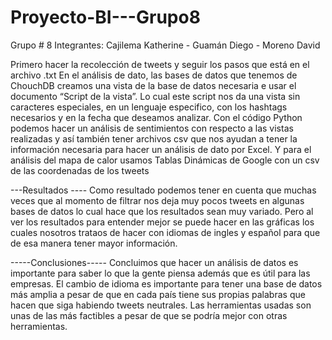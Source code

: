 # Proyecto-BI---Grupo8
Grupo # 8 
Integrantes: Cajilema Katherine - Guamán Diego - Moreno David 


Primero hacer la recolección de tweets y seguir los pasos que está en el archivo .txt 
En el análisis de dato, las bases de datos que tenemos de ChouchDB creamos una vista de la base de datos necesaria e usar el documento
“Script de la vista”. Lo cual este script nos da una vista sin caracteres especiales, en un lenguaje especifico, con los hashtags necesarios y en la fecha que deseamos analizar.
Con el código Python podemos hacer un análisis de sentimientos  con respecto a las vistas realizadas y así también tener archivos csv
que nos ayudan a tener la información necesaria para hacer un análisis de dato  por Excel.
Y para el análisis del mapa de  calor usamos Tablas Dinámicas de Google  con un csv de  las  coordenadas de los tweets 


---Resultados ----
Como resultado podemos tener en cuenta que muchas veces que al momento de filtrar nos deja muy pocos tweets en algunas bases de datos lo cual hace que los resultados sean muy variado. Pero al ver los resultados para entender mejor se puede hacer en las gráficas los  cuales nosotros  trataos de hacer con idiomas de ingles y español para que de esa manera tener mayor información.


-----Conclusiones-----
Concluimos que hacer un análisis de datos es importante para saber lo que la gente piensa además que es útil para las empresas.
El cambio de idioma es importante para tener una base de datos más amplia a pesar de que en cada país tiene sus propias palabras que hacen que siga habiendo tweets neutrales. 
Las herramientas usadas son unas de las más factibles a pesar de que se podría mejor con otras herramientas.
